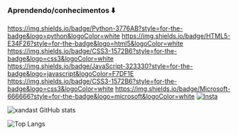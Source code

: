### Aprendendo/conhecimentos ⬇️
https://img.shields.io/badge/Python-3776AB?style=for-the-badge&logo=python&logoColor=white
https://img.shields.io/badge/HTML5-E34F26?style=for-the-badge&logo=html5&logoColor=white
https://img.shields.io/badge/CSS3-1572B6?style=for-the-badge&logo=css3&logoColor=white
https://img.shields.io/badge/JavaScript-323330?style=for-the-badge&logo=javascript&logoColor=F7DF1E
https://img.shields.io/badge/CSS3-1572B6?style=for-the-badge&logo=css3&logoColor=white
https://img.shields.io/badge/Microsoft-666666?style=for-the-badge&logo=microsoft&logoColor=white
[![Insta](https://img.shields.io/badge/Instagram-E4405F?style=for-the-badge&logo=instagram&logoColor=white
)](https://instagram.com/xanda_st?utm_source=qr&igshid=MzNlNGNkZWQ4Mg%3D%3D)

![xandast GitHub stats](https://github-readme-stats.vercel.app/api?username=xandast&show_icons=true&theme=radical)

![Top Langs](https://github-readme-stats.vercel.app/api/top-langs/?username=xandast&langs_count=8)

<!--
**xandast/xandast** is a ✨ _special_ ✨ repository because its `README.md` (this file) appears on your GitHub profile.

Here are some ideas to get you started:

- 🔭 I’m currently working on ...
- 🌱 I’m currently learning ...
- 👯 I’m looking to collaborate on ...
- 🤔 I’m looking for help with ...
- 💬 Ask me about ...
- 📫 How to reach me: ...
- 😄 Pronouns: ...
- ⚡ Fun fact: ...
-->
